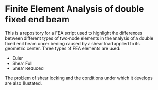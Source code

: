 # Finite Element Analysis of double fixed end beam
This is a repository for a FEA script used to highlight the differences between different types 
of two-node elements in the analysis of a double fixed end beam under beding caused by a shear load applied to its geometric center.
Three types of FEA elements are used:
* Euler
* Shear Full
* Shear Reduced

The problem of shear locking and the conditions under which it develops are also illustated.
